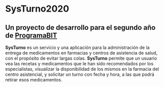 # SysTurno2020
## Un proyecto de desarrollo para el segundo año de **[ProgramaBIT](https://programabit.com/)**
**SysTurno** es un servicio y una aplicación para la administración de la entrega de medicamentos en farmacias y centros de asistencia de salud, con el propósito de evitar largas colas.
**SysTurno** permite que un usuario vea las recetas y medicamentos que le han sido recomendados por los especialistas, visualizar la disponibilidad de los mismos en la farmacia del centro asistencial, y solicitar un turno con fecha y hora, a las que podrá retirar esos medicamentos.


